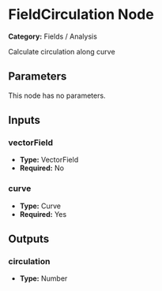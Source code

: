 
# FieldCirculation Node

**Category:** Fields / Analysis

Calculate circulation along curve

## Parameters

This node has no parameters.

## Inputs


### vectorField
- **Type:** VectorField
- **Required:** No



### curve
- **Type:** Curve
- **Required:** Yes



## Outputs


### circulation
- **Type:** Number




